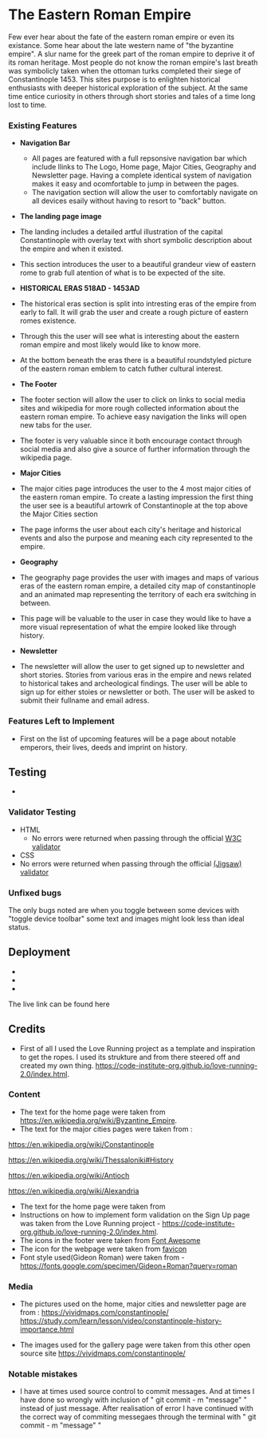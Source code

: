 # The Eastern Roman Empire

Few ever hear about the fate of the eastern roman empire or even its existance. Some hear about the late western name of "the byzantine empire". A slur name for the greek part of the roman empire to deprive it of its roman heritage. Most people do not know the roman empire's last breath was symbolicly taken when the ottoman turks completed their siege of Constantinople 1453. This sites purpose is to enlighten historical enthusiasts with deeper historical exploration of the subject. At the same time entice curiosity in others through short stories and tales of a time long lost to time.

### Existing Features


- __Navigation Bar__

  - All pages are featured with a full repsonsive navigation bar which include llinks to The Logo, Home page, Major Cities, Geography and Newsletter page. Having a complete identical system of navigation makes it easy and ocomfortable to jump in between the pages.
  - The navigation section will allow the user to comfortably navigate on all devices esaily without having to resort to "back" button.


- __The landing page image__

- The landing includes a detailed artful illustration of the capital Constantinople with overlay text with short symbolic description about the empire and when it existed.
- This section introduces the user to a beautiful grandeur view of eastern rome to grab full atention of what is to be expected of the site.


- __HISTORICAL ERAS 518AD - 1453AD__

- The historical eras section is split into intresting eras of the empire from early to fall. It will grab the user and create a rough picture of eastern romes existence.
- Through this the user will see what is interesting about the eastern roman empire and most likely would like to know more.



- At the bottom beneath the eras there is a beautiful roundstyled picture of the eastern roman emblem to catch futher cultural interest.


- __The Footer__

- The footer section will allow the user to click on links to social media sites and wikipedia for more rough collected information about the eastern roman empire. To achieve easy navigation the links will open new tabs for the user.
- The footer is very valuable since it both encourage contact through social media and also give a source of further information through the wikipedia page.


- __Major Cities__

- The major cities page introduces the user to the 4 most major cities of the eastern roman empire. To create a lasting impression the first thing the user see is a beautiful artowrk of Constantinople at the top above the Major Cities section
- The page informs the user about each city's heritage and historical events and also the purpose and meaning each city represented to the empire.


- __Geography__

- The geography page provides the user with images and maps of various eras of the eastern roman empire, a detailed city map of constantinople and an animated map representing the territory of each era switching in between.
- This page will be valuable to the user in case they would like to have a more visual representation of what the empire looked like through history.


- __Newsletter__

- The newsletter will allow the user to get signed up to newsletter and short stories. Stories from various eras in the empire and news related to historical takes and archeological findings. The user will be able to sign up for either stoies or newsletter or both. The user will be asked to submit their fullname and email adress.


### Features Left to Implement

- First on the list of upcoming features will be a page about notable emperors, their lives, deeds and imprint on history.


## Testing

- 

### Validator Testing

- HTML 
  - No errors were returned when passing through the official [W3C validator](https://validator.w3.org/nu/?doc=https%3A%2F%2F8000-malethrion-easternroman-fey1kohv3jp.ws.codeinstitute-ide.net%2Findex.html)
 - CSS
  - No errors were returned when passing through the official [(Jigsaw) validator](https://jigsaw.w3.org/css-validator/validator?uri=https%3A%2F%2F8000-malethrion-easternroman-fey1kohv3jp.ws.codeinstitute-ide.net%2Findex.html&profile=css3svg&usermedium=all&warning=1&vextwarning=&lang=sv#css)

### Unfixed bugs
The only bugs noted are when you toggle between some devices with "toggle device toolbar" some text and images might look less than ideal status.

## Deployment

- 
- 
- 
The live link can be found here 

## Credits
- First of all I used the Love Running project as a template and inspiration to get the ropes. I used its strukture and from there steered off and created my own thing. https://code-institute-org.github.io/love-running-2.0/index.html.
### Content
- The text for the home page were taken from https://en.wikipedia.org/wiki/Byzantine_Empire.
- The text for the major cities pages were taken from :

https://en.wikipedia.org/wiki/Constantinople

https://en.wikipedia.org/wiki/Thessaloniki#History

https://en.wikipedia.org/wiki/Antioch

https://en.wikipedia.org/wiki/Alexandria

- The text for the home page were taken from
- Instructions on how to implement form validation on the Sign Up page was taken from the Love Running project - https://code-institute-org.github.io/love-running-2.0/index.html.
- The icons in the footer were taken from [Font Awesome](https://fontawesome.com/)
- The icon for the webpage were taken from [favicon](https://www.favicon.cc/?action=icon&file_id=531600)
- Font style used(Gideon Roman) were taken from - https://fonts.google.com/specimen/Gideon+Roman?query=roman

### Media
- The pictures used on the home, major cities and newsletter page are from :
https://vividmaps.com/constantinople/
https://study.com/learn/lesson/video/constantinople-history-importance.html

- The images used for the gallery page were taken from this other open source site https://vividmaps.com/constantinople/


### Notable mistakes
- I have at times used source control to commit messages. And at times I have done so wrongly with inclusion of " git commit - m "message" " instead of just message. After realisation of error I have continued with the correct way of commiting messegaes through the terminal with " git commit - m "message" "



